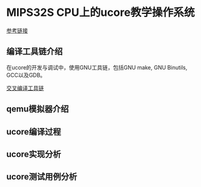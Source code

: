 # MIPS32S CPU上的ucore教学操作系统

[参考链接](https://github.com/xyongcn/LoongsonCsprj2017#龙芯fpga实验板上的ucore参考实现)

## 编译工具链介绍

在ucore的开发与调试中，使用GNU工具链，包括GNU make, GNU Binutils, GCC以及GDB。

[交叉编译工具链](crosstools.md)

## qemu模拟器介绍

## ucore编译过程

## ucore实现分析

## ucore测试用例分析

